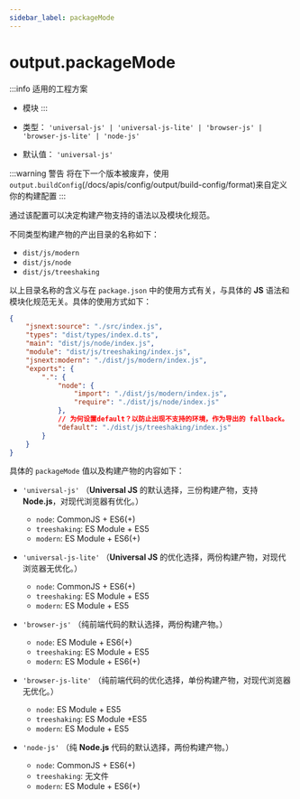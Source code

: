 ```yaml
---
sidebar_label: packageMode
---
```


# output.packageMode

:::info 适用的工程方案
* 模块
:::


* 类型： `'universal-js' | 'universal-js-lite' | 'browser-js' | 'browser-js-lite' | 'node-js'`
* 默认值： `'universal-js'`

:::warning 警告
将在下一个版本被废弃，使用`output.buildConfig`(/docs/apis/config/output/build-config/format)来自定义你的构建配置
:::

通过该配置可以决定构建产物支持的语法以及模块化规范。

不同类型构建产物的产出目录的名称如下：

- `dist/js/modern`
- `dist/js/node`
- `dist/js/treeshaking`

以上目录名称的含义与在 `package.json` 中的使用方式有关，与具体的 **JS** 语法和模块化规范无关。具体的使用方式如下：

``` json
{
    "jsnext:source": "./src/index.js",
    "types": "dist/types/index.d.ts",
    "main": "dist/js/node/index.js",
    "module": "dist/js/treeshaking/index.js",
    "jsnext:modern": "./dist/js/modern/index.js",
    "exports": {
        ".": {
            "node": {
                "import": "./dist/js/modern/index.js",
                "require": "./dist/js/node/index.js"
            },
            // 为何设置default？以防止出现不支持的环境，作为导出的 fallback。
            "default": "./dist/js/treeshaking/index.js"
        }
    }
}
```

具体的 `packageMode` 值以及构建产物的内容如下：

- `'universal-js'` （**Universal JS** 的默认选择，三份构建产物，支持 **Node.js**，对现代浏览器有优化。）
  - `node`: CommonJS + ES6(+)
  - `treeshaking`: ES Module + ES5
  - `modern`: ES Module + ES6(+)

- `'universal-js-lite'` （**Universal JS** 的优化选择，两份构建产物，对现代浏览器无优化。）
  - `node`: CommonJS + ES6(+)
  - `treeshaking`: ES Module + ES5
  - `modern`: ES Module + ES5

- `'browser-js'` （纯前端代码的默认选择，两份构建产物。）
  - `node`: ES Module + ES6(+)
  - `treeshaking`: ES Module + ES5
  - `modern`: ES Module + ES6(+)

- `'browser-js-lite'` （纯前端代码的优化选择，单份构建产物，对现代浏览器无优化。）
  - `node`: ES Module + ES5
  - `treeshaking`: ES Module +ES5
  - `modern`: ES Module + ES5

- `'node-js'` （纯 **Node.js** 代码的默认选择，两份构建产物。）
  - `node`: CommonJS + ES6(+)
  - `treeshaking`: 无文件
  - `modern`: ES Module + ES6(+)
